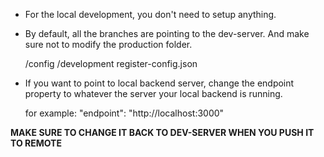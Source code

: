 - For the local development, you don't need to setup anything.

- By default, all the branches are pointing to the dev-server. And make sure not to modify the production folder.

    /config
        /development
            register-config.json

- If you want to point to local backend server, change the endpoint property to whatever the server your local backend is running.

    for example:
        "endpoint": "http://localhost:3000"

**MAKE SURE TO CHANGE IT BACK TO DEV-SERVER WHEN YOU PUSH IT TO REMOTE**